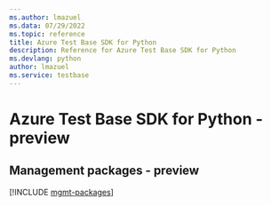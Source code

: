 ```yaml
---
ms.author: lmazuel
ms.data: 07/29/2022
ms.topic: reference
title: Azure Test Base SDK for Python
description: Reference for Azure Test Base SDK for Python
ms.devlang: python
author: lmazuel
ms.service: testbase
---
```

# Azure Test Base SDK for Python - preview

## Management packages - preview
[!INCLUDE [mgmt-packages](test-base-mgmt-index.md)]